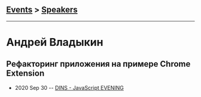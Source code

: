 ## [Events](../README.md) > [Speakers](../speakers.md)
---

# Андрей Владыкин

## Рефакторинг приложения на примере Chrome Extension
- 2020 Sep 30 -- [DINS - JavaScript EVENING](https://youtu.be/h9wMcCBeqeA)    

